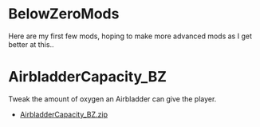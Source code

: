 # BelowZeroMods
Here are my first few mods, hoping to make more advanced mods as I get better at this..

# AirbladderCapacity_BZ
Tweak the amount of oxygen an Airbladder can give the player.

- [AirbladderCapacity_BZ.zip](https://github.com/ramennoodlesxv/BelowZeroMods/files/9593878/AirbladderCapacity_BZ.zip)
